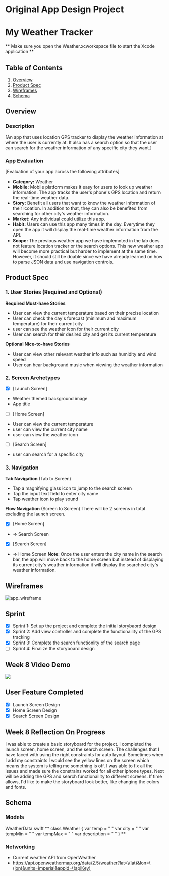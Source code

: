 Original App Design Project
===

# My Weather Tracker
** Make sure you open the Weather.xcworkspace file to start the Xcode application **

## Table of Contents

1. [Overview](#Overview)
2. [Product Spec](#Product-Spec)
3. [Wireframes](#Wireframes)
4. [Schema](#Schema)

## Overview

### Description

[An app that uses location GPS tracker to display the weather information at where the user is currently at. It also has a search option so that the user can search for the weather information of any specific city they want.]

### App Evaluation

[Evaluation of your app across the following attributes]
- **Category:** Weather
- **Mobile:** Mobile platform makes it easy for users to look up weather information. The app tracks the user's phone's GPS location and return the real-time weather data. 
- **Story:** Benefit all users that want to know the weather information of their lcoation. In addition to that, they can also be benefited from searching for other city's weather information.
- **Market:** Any individual could utilize this app.
- **Habit:** Users can use this app many times in the day. Everytime they open the app it will display the real-time weather information from the API.
- **Scope:** The previous weather app we have implemnted in the lab does not feature location tracker or the search options. This new weather app will become more practical but harder to implement at the same time. However, it should still be doable since we have already learned on how to parse JSON data and use navigation controls.

## Product Spec

### 1. User Stories (Required and Optional)

**Required Must-have Stories**

* User can view the current temperature based on their precise location
* User can check the day's forecast (minimum and maximum temperature) for their current city
* user can see the weather icon for their current city
* User can search for their desired city and get its current temperature

**Optional Nice-to-have Stories**

* User can view other relevant weather info such as humidity and wind speed
* User can hear background music when viewing the weather information

### 2. Screen Archetypes

- [X] [Launch Screen]
* Weather themed background image
* App title
- [ ] [Home Screen]
* User can view the current temperature
* user can view the current city name
* user can view the weather icon
- [ ] [Search Screen]
* user can search for a specific city

### 3. Navigation

**Tab Navigation** (Tab to Screen)

* Tap a magnifying glass icon to jump to the search screen
* Tap the input text field to enter city name
* Tap weather icon to play sound

**Flow Navigation** (Screen to Screen)
There will be 2 screens in total excluding the launch screen.

- [X] [Home Screen]
* => Search Screen
- [X] [Search Screen]
* => Home Screen
**Note**: Once the user enters the city name in the search bar, the app will move back to the home screen but instead of displaying its current city's weather information it will display the searched city's weather information.

## Wireframes
![app_wireframe](https://github.com/euphemon/codepath-finalproject-MyWeatherTracker/assets/60558886/041b1c92-b638-4f44-9686-c02be3091ee2)


## Sprint
- [X] Sprint 1: Set up the project and complete the initial storybaord design
- [X] Sprint 2: Add view controller and complete the functionaility of the GPS tracking
- [X] Sprint 3: Complete the search functionlity of the search page
- [ ] Sprint 4: Finalize the storyboard design

## Week 8 Video Demo
<div>
    <a href="https://www.loom.com/share/7a1959312fc243d29a6fec4460e2ddf2">
    </a>
    <a href="https://www.loom.com/share/7a1959312fc243d29a6fec4460e2ddf2">
      <img style="max-width:300px;" src="https://cdn.loom.com/sessions/thumbnails/7a1959312fc243d29a6fec4460e2ddf2-with-play.gif">
    </a>
  </div>
  
## User Feature Completed
- [X] Launch Screen Design
- [X] Home Screen Design
- [X] Search Screen Design 

## Week 8 Reflection On Progress
I was able to create a basic storyboard for the project. I completed the launch screen, home screen, and the search screen. 
The challenges that I have faced with using the right constraints for auto layout. Sometimes when I add my constraints I would see the yellow lines on the screen which means the system is telling me something is off. I was able to fix all the issues and made sure the constrains worked for all other iphone types.
Next will be adding the GPS and search functionaility to different screens. 
If time allows, I'd like to make the storyboard look better, like changing the colors and fonts. 

## Schema 

### Models

WeatherData.swift
**
class Weather {
    var temp = " "
    var city = " "
    var tempMin = " "
    var tempMax = " "
    var description = " "
}
**

### Networking

- Current weather API from OpenWeather
- https://api.openweathermap.org/data/2.5/weather?lat=\(lat)&lon=\(lon)&units=imperial&appid=\(apiKey)
